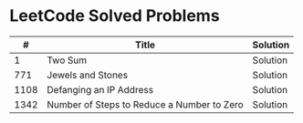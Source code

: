 # LeetCode Solved Problems

| # | Title | Solution |
| --- | --- | --- |
| 1 | Two Sum | Solution
| 771 | Jewels and Stones | Solution |
| 1108 | Defanging an IP Address | Solution |
| 1342 | Number of Steps to Reduce a Number to Zero | Solution |
